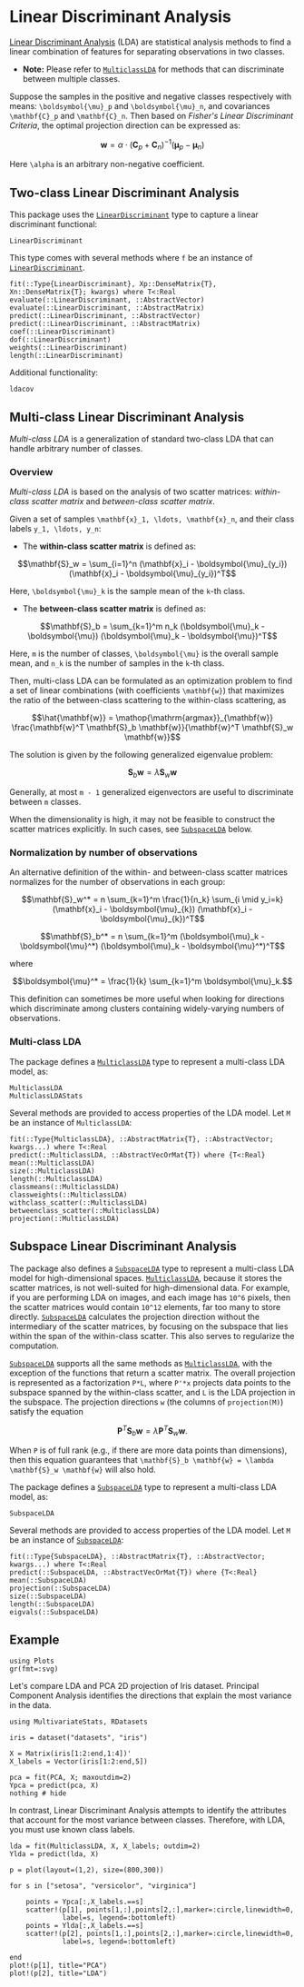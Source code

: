 # Linear Discriminant Analysis

[Linear Discriminant Analysis](http://en.wikipedia.org/wiki/Linear_discriminant_analysis) (LDA) are statistical analysis methods to find a linear combination of features for separating observations in two classes.
- **Note:** Please refer to [`MulticlassLDA`](@ref) for methods that can discriminate between multiple classes.

Suppose the samples in the positive and negative classes respectively with means: ``\boldsymbol{\mu}_p`` and ``\boldsymbol{\mu}_n``, and covariances ``\mathbf{C}_p`` and ``\mathbf{C}_n``. Then based on *Fisher's Linear Discriminant Criteria*, the optimal projection direction can be expressed as:

```math
\mathbf{w} = \alpha \cdot (\mathbf{C}_p + \mathbf{C}_n)^{-1} (\boldsymbol{\mu}_p - \boldsymbol{\mu}_n)
```
Here ``\alpha`` is an arbitrary non-negative coefficient.

## Two-class Linear Discriminant Analysis

This package uses the [`LinearDiscriminant`](@ref) type to capture a linear discriminant functional:

```@docs
LinearDiscriminant
```

This type comes with several methods where ``f`` be an instance of  [`LinearDiscriminant`](@ref).

```@docs
fit(::Type{LinearDiscriminant}, Xp::DenseMatrix{T}, Xn::DenseMatrix{T}; kwargs) where T<:Real
evaluate(::LinearDiscriminant, ::AbstractVector)
evaluate(::LinearDiscriminant, ::AbstractMatrix)
predict(::LinearDiscriminant, ::AbstractVector)
predict(::LinearDiscriminant, ::AbstractMatrix)
coef(::LinearDiscriminant)
dof(::LinearDiscriminant)
weights(::LinearDiscriminant)
length(::LinearDiscriminant)
```

Additional functionality:
```@docs
ldacov
```

## Multi-class Linear Discriminant Analysis

*Multi-class LDA* is a generalization of standard two-class LDA that can handle arbitrary number of classes.

### Overview

*Multi-class LDA* is based on the analysis of two scatter matrices: *within-class scatter matrix* and *between-class scatter matrix*.

Given a set of samples ``\mathbf{x}_1, \ldots, \mathbf{x}_n``, and their class labels ``y_1, \ldots, y_n``:

- The **within-class scatter matrix** is defined as:
```math
\mathbf{S}_w = \sum_{i=1}^n (\mathbf{x}_i - \boldsymbol{\mu}_{y_i}) (\mathbf{x}_i - \boldsymbol{\mu}_{y_i})^T
```
Here, ``\boldsymbol{\mu}_k`` is the sample mean of the ``k``-th class.

- The **between-class scatter matrix** is defined as:
```math
\mathbf{S}_b = \sum_{k=1}^m n_k (\boldsymbol{\mu}_k - \boldsymbol{\mu}) (\boldsymbol{\mu}_k - \boldsymbol{\mu})^T
```
Here, ``m`` is the number of classes, ``\boldsymbol{\mu}`` is the overall sample mean, and ``n_k`` is the number of samples in the ``k``-th class.

Then, multi-class LDA can be formulated as an optimization problem to find a set of linear combinations (with coefficients ``\mathbf{w}``) that maximizes the ratio of the between-class scattering to the within-class scattering, as

```math
\hat{\mathbf{w}} = \mathop{\mathrm{argmax}}_{\mathbf{w}}
    \frac{\mathbf{w}^T \mathbf{S}_b \mathbf{w}}{\mathbf{w}^T \mathbf{S}_w \mathbf{w}}
```

The solution is given by the following generalized eigenvalue problem:

```math
\mathbf{S}_b \mathbf{w} = \lambda \mathbf{S}_w \mathbf{w}
```

Generally, at most ``m - 1`` generalized eigenvectors are useful to discriminate between ``m`` classes.

When the dimensionality is high, it may not be feasible to construct the scatter matrices explicitly. In such cases, see [`SubspaceLDA`](@ref) below.

### Normalization by number of observations

An alternative definition of the within- and between-class scatter matrices normalizes for the number of observations in each group:

```math
\mathbf{S}_w^* = n \sum_{k=1}^m \frac{1}{n_k} \sum_{i \mid y_i=k} (\mathbf{x}_i - \boldsymbol{\mu}_{k}) (\mathbf{x}_i - \boldsymbol{\mu}_{k})^T
```

```math
\mathbf{S}_b^* = n \sum_{k=1}^m (\boldsymbol{\mu}_k - \boldsymbol{\mu}^*) (\boldsymbol{\mu}_k - \boldsymbol{\mu}^*)^T
```

where
```math
\boldsymbol{\mu}^* = \frac{1}{k} \sum_{k=1}^m \boldsymbol{\mu}_k.
```

This definition can sometimes be more useful when looking for directions which discriminate among clusters containing widely-varying numbers of observations.

### Multi-class LDA

The package defines a [`MulticlassLDA`](@ref) type to represent a multi-class LDA model, as:

```@docs
MulticlassLDA
MulticlassLDAStats
```

Several methods are provided to access properties of the LDA model. Let `M` be an instance of `MulticlassLDA`:

```@docs
fit(::Type{MulticlassLDA}, ::AbstractMatrix{T}, ::AbstractVector; kwargs...) where T<:Real
predict(::MulticlassLDA, ::AbstractVecOrMat{T}) where {T<:Real}
mean(::MulticlassLDA)
size(::MulticlassLDA)
length(::MulticlassLDA)
classmeans(::MulticlassLDA)
classweights(::MulticlassLDA)
withclass_scatter(::MulticlassLDA)
betweenclass_scatter(::MulticlassLDA)
projection(::MulticlassLDA)
```

## Subspace Linear Discriminant Analysis

The package also defines a [`SubspaceLDA`](@ref) type to represent a multi-class LDA model for high-dimensional spaces.
[`MulticlassLDA`](@ref), because it stores the scatter matrices, is not well-suited for high-dimensional data.
For example, if you are performing LDA on images, and each image has ``10^6`` pixels, then the scatter matrices
would contain ``10^12`` elements, far too many to store directly.
[`SubspaceLDA`](@ref) calculates the projection direction without the intermediary of the scatter matrices,
by focusing on the subspace that lies within the span of the within-class scatter. This also
serves to regularize the computation.

[`SubspaceLDA`](@ref) supports all the same methods as [`MulticlassLDA`](@ref), with the exception of
the functions that return a scatter matrix.  The overall projection is represented as
a factorization ``P*L``, where ``P'*x`` projects data points to the subspace spanned by the within-class
scatter, and ``L`` is the LDA projection in the subspace.  The projection directions ``w``
(the columns of ``projection(M)``) satisfy the equation

```math
   \mathbf{P}^T \mathbf{S}_b \mathbf{w} = \lambda \mathbf{P}^T \mathbf{S}_w \mathbf{w}.
```

When ``P`` is of full rank (e.g., if there are more data points than dimensions), then this equation guarantees that
``\mathbf{S}_b \mathbf{w} = \lambda \mathbf{S}_w \mathbf{w}`` will also hold.

The package defines a [`SubspaceLDA`](@ref) type to represent a multi-class LDA model, as:

```@docs
SubspaceLDA
```

Several methods are provided to access properties of the LDA model. Let `M` be an instance of [`SubspaceLDA`](@ref):

```@docs
fit(::Type{SubspaceLDA}, ::AbstractMatrix{T}, ::AbstractVector; kwargs...) where T<:Real
predict(::SubspaceLDA, ::AbstractVecOrMat{T}) where {T<:Real}
mean(::SubspaceLDA)
projection(::SubspaceLDA)
size(::SubspaceLDA)
length(::SubspaceLDA)
eigvals(::SubspaceLDA)
```

## Example

```@setup MulticlassLDAex
using Plots
gr(fmt=:svg)
```

Let's compare LDA and PCA 2D projection of Iris dataset. Principal Component Analysis identifies the directions that explain the most variance in the data. 

```@example MulticlassLDAex
using MultivariateStats, RDatasets

iris = dataset("datasets", "iris")

X = Matrix(iris[1:2:end,1:4])'
X_labels = Vector(iris[1:2:end,5])

pca = fit(PCA, X; maxoutdim=2)
Ypca = predict(pca, X)
nothing # hide
```

In contrast,
Linear Discriminant Analysis attempts to identify the attributes that account for the most variance between classes. Therefore, with LDA, you must use known class labels.

```@example MulticlassLDAex
lda = fit(MulticlassLDA, X, X_labels; outdim=2)
Ylda = predict(lda, X)

p = plot(layout=(1,2), size=(800,300))

for s in ["setosa", "versicolor", "virginica"]

    points = Ypca[:,X_labels.==s]
    scatter!(p[1], points[1,:],points[2,:],marker=:circle,linewidth=0, 
             label=s, legend=:bottomleft)
    points = Ylda[:,X_labels.==s]
    scatter!(p[2], points[1,:],points[2,:],marker=:circle,linewidth=0, 
             label=s, legend=:bottomleft)

end
plot!(p[1], title="PCA")
plot!(p[2], title="LDA")
```
